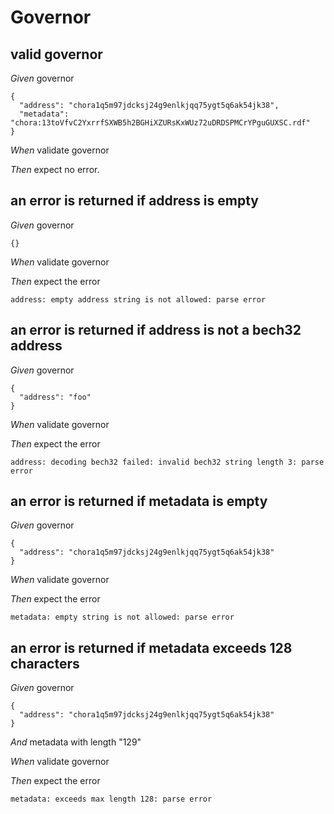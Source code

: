 # Governor

## valid governor

_Given_ governor

```
{
  "address": "chora1q5m97jdcksj24g9enlkjqq75ygt5q6ak54jk38",
  "metadata": "chora:13toVfvC2YxrrfSXWB5h2BGHiXZURsKxWUz72uDRDSPMCrYPguGUXSC.rdf"
}
```

_When_ validate governor

_Then_ expect no error.

## an error is returned if address is empty

_Given_ governor

```
{}
```

_When_ validate governor

_Then_ expect the error

```
address: empty address string is not allowed: parse error
```

## an error is returned if address is not a bech32 address

_Given_ governor

```
{
  "address": "foo"
}
```

_When_ validate governor

_Then_ expect the error

```
address: decoding bech32 failed: invalid bech32 string length 3: parse error
```

## an error is returned if metadata is empty

_Given_ governor

```
{
  "address": "chora1q5m97jdcksj24g9enlkjqq75ygt5q6ak54jk38"
}
```

_When_ validate governor

_Then_ expect the error

```
metadata: empty string is not allowed: parse error
```

## an error is returned if metadata exceeds 128 characters

_Given_ governor

```
{
  "address": "chora1q5m97jdcksj24g9enlkjqq75ygt5q6ak54jk38"
}
```

_And_ metadata with length "129"

_When_ validate governor

_Then_ expect the error

```
metadata: exceeds max length 128: parse error
```
